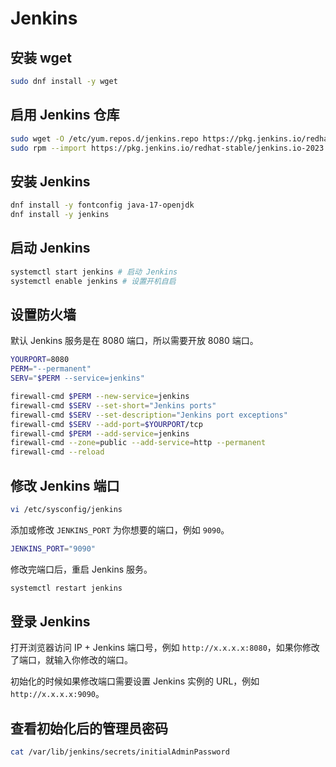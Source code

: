 # Jenkins

## 安装 wget

```bash
sudo dnf install -y wget
```

## 启用 Jenkins 仓库

```bash
sudo wget -O /etc/yum.repos.d/jenkins.repo https://pkg.jenkins.io/redhat-stable/jenkins.repo
sudo rpm --import https://pkg.jenkins.io/redhat-stable/jenkins.io-2023.key
```

## 安装 Jenkins

```bash
dnf install -y fontconfig java-17-openjdk
dnf install -y jenkins
```

## 启动 Jenkins

```bash
systemctl start jenkins # 启动 Jenkins
systemctl enable jenkins # 设置开机自启
```

## 设置防火墙

默认 Jenkins 服务是在 8080 端口，所以需要开放 8080 端口。

```bash
YOURPORT=8080
PERM="--permanent"
SERV="$PERM --service=jenkins"

firewall-cmd $PERM --new-service=jenkins
firewall-cmd $SERV --set-short="Jenkins ports"
firewall-cmd $SERV --set-description="Jenkins port exceptions"
firewall-cmd $SERV --add-port=$YOURPORT/tcp
firewall-cmd $PERM --add-service=jenkins
firewall-cmd --zone=public --add-service=http --permanent
firewall-cmd --reload
```

## 修改 Jenkins 端口

```bash
vi /etc/sysconfig/jenkins
```

添加或修改 `JENKINS_PORT` 为你想要的端口，例如 `9090`。

```bash
JENKINS_PORT="9090"
```

修改完端口后，重启 Jenkins 服务。

```bash
systemctl restart jenkins
```

## 登录 Jenkins

打开浏览器访问 IP + Jenkins 端口号，例如 `http://x.x.x.x:8080`，如果你修改了端口，就输入你修改的端口。

初始化的时候如果修改端口需要设置 Jenkins 实例的 URL，例如 `http://x.x.x.x:9090`。

## 查看初始化后的管理员密码

```bash
cat /var/lib/jenkins/secrets/initialAdminPassword
```
